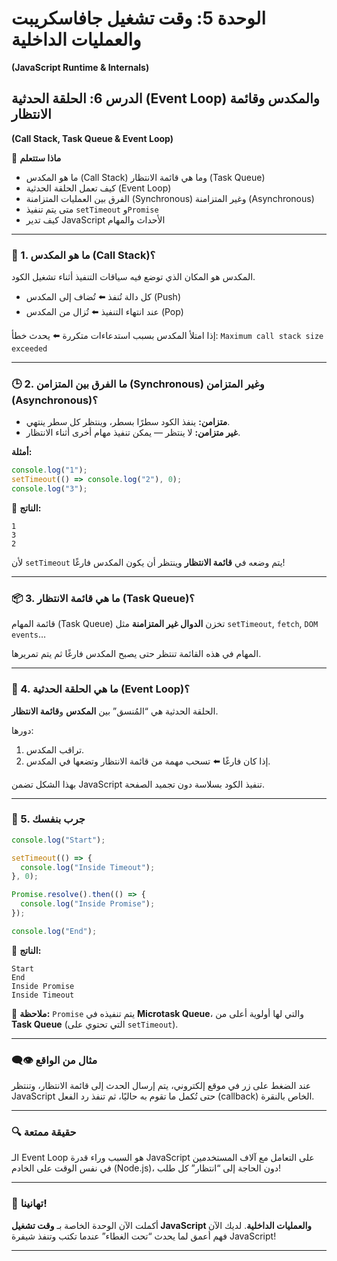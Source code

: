 # الوحدة 5: وقت تشغيل جافاسكريبت والعمليات الداخلية
**(JavaScript Runtime & Internals)**

## الدرس 6: الحلقة الحدثية (Event Loop) والمكدس وقائمة الانتظار
**(Call Stack, Task Queue & Event Loop)**

🧠 **ماذا ستتعلم**
* ما هو المكدس (Call Stack) وما هي قائمة الانتظار (Task Queue)
* كيف تعمل الحلقة الحدثية (Event Loop)
* الفرق بين العمليات المتزامنة (Synchronous) وغير المتزامنة (Asynchronous)
* متى يتم تنفيذ `setTimeout` و`Promise`
* كيف تدير JavaScript الأحداث والمهام

---

### 🧾 1. ما هو المكدس (Call Stack)؟

المكدس هو المكان الذي توضع فيه سياقات التنفيذ أثناء تشغيل الكود.

* كل دالة تُنفذ ⬅️ تُضاف إلى المكدس (Push)
* عند انتهاء التنفيذ ⬅️ تُزال من المكدس (Pop)

إذا امتلأ المكدس بسبب استدعاءات متكررة ⬅️ يحدث خطأ: `Maximum call stack size exceeded`

---

### 🕒 2. ما الفرق بين المتزامن (Synchronous) وغير المتزامن (Asynchronous)؟

* **متزامن:** ينفذ الكود سطرًا بسطر، وينتظر كل سطر ينتهي.
* **غير متزامن:** لا ينتظر — يمكن تنفيذ مهام أخرى أثناء الانتظار.

**أمثلة:**
```javascript
console.log("1");
setTimeout(() => console.log("2"), 0);
console.log("3");
```
🔎 **الناتج:**
```
1
3
2
```
لأن `setTimeout` يتم وضعه في **قائمة الانتظار** وينتظر أن يكون المكدس فارغًا!

---

### 📦 3. ما هي قائمة الانتظار (Task Queue)؟

قائمة المهام (Task Queue) تخزن **الدوال غير المتزامنة** مثل `setTimeout`, `fetch`, `DOM events`…

المهام في هذه القائمة تنتظر حتى يصبح المكدس فارغًا ثم يتم تمريرها.

---

### 🔁 4. ما هي الحلقة الحدثية (Event Loop)؟

الحلقة الحدثية هي “المُنسق” بين **المكدس** و**قائمة الانتظار**.

دورها:
1.  تراقب المكدس.
2.  إذا كان فارغًا ⬅️ تسحب مهمة من قائمة الانتظار وتضعها في المكدس.

بهذا الشكل تضمن JavaScript تنفيذ الكود بسلاسة دون تجميد الصفحة.

---

### 🧪 5. جرب بنفسك
```javascript
console.log("Start");

setTimeout(() => {
  console.log("Inside Timeout");
}, 0);

Promise.resolve().then(() => {
  console.log("Inside Promise");
});

console.log("End");
```
🔎 **الناتج:**
```
Start
End
Inside Promise
Inside Timeout
```
📌 **ملاحظة:** `Promise` يتم تنفيذه في **Microtask Queue**، والتي لها أولوية أعلى من **Task Queue** (التي تحتوي على `setTimeout`).

---

### 👁️‍🗨️ مثال من الواقع

عند الضغط على زر في موقع إلكتروني، يتم إرسال الحدث إلى قائمة الانتظار، وتنتظر JavaScript حتى تُكمل ما تقوم به حاليًا، ثم تنفذ رد الفعل (callback) الخاص بالنقرة.

---

### 🔍 حقيقة ممتعة

الـ Event Loop هو السبب وراء قدرة JavaScript على التعامل مع آلاف المستخدمين في نفس الوقت على الخادم (Node.js)، دون الحاجة إلى “انتظار” كل طلب!

---

### 🏁 تهانينا!

أكملت الآن الوحدة الخاصة بـ **وقت تشغيل JavaScript والعمليات الداخلية**. لديك الآن فهم أعمق لما يحدث “تحت الغطاء” عندما تكتب وتنفذ شيفرة JavaScript!

---